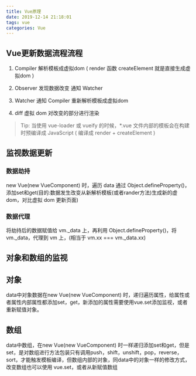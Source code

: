 ```yaml
---
title: Vue原理
date: 2019-12-14 21:18:01
tags: vue
categories: Vue
---
```


## Vue更新数据流程流程

1. Compiler 解析模板成虚拟dom ( render 函数 createElement 就是直接生成虚拟dom )

2. Observer 发现数据改变 通知 Watcher

3. Watcher 通知 Compiler 重新解析模板成虚拟dom

4. diff 虚拟 dom 对改变的部分进行渲染

> Tip: 当使用 vue-loader 或 vueify 的时候，*.vue 文件内部的模板会在构建时预编译成 JavaScript ( 编译成 render + createElement )

## 监视数据更新

### 数据劫持

new Vue(new VueComponent) 时，遍历 data 通过 Object.defineProperty()，添加set和get(目的:数据发生改变从新解析模板(或者rander方法)生成新的虚dom，对比虚拟 dom 更新页面)

### 数据代理

将劫持后的数据赋值给 vm._data 上，再利用 Object.defineProperty()，将 vm._data，代理到 vm 上，(相当于 vm.xx === vm._data.xx)

## 对象和数组的监视

## 对象

data中对象数据在new Vue(new VueComponent) 时，递归遍历属性，给属性或者属性内部属性都添加set，get，新添加的属性需要使用vue.set添加监视，或者重新赋值对象。

## 数组

data中数组，在new Vue(new VueComponent) 时一样递归添加set和get，但是set，是对数组进行方法包装只有调用push，shift，unshift，pop，reverse，sort，才能触发模板编译，但数组内部的对象，同data中的对象一样的修改方式，改变数组也可以使用 vue.set，或者从新赋值数组
